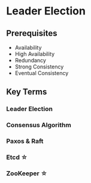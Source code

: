 # Leader Election  


## Prerequisites  
* Availability
* High Availability
* Redundancy
* Strong Consistency
* Eventual Consistency

## Key Terms  
### Leader Election  

### Consensus Algorithm  

### Paxos & Raft  

### Etcd ☆  

### ZooKeeper ☆  

